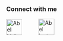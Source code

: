 <!-- ### Hi there 👋, I am Abel Blue Mitiku

I am a Computer Engineer that thrives on new knowledge and helping others. I'm enthusiastic about growing and gaining new skills on my Computer/Software Engineering journey. I value learning from others, genuine connections, and hearing about other people's passions and how I can possibly help. I also believe in getting things done but smiling, laughing, and even twirling along the way. -->

<!-- ![Abel's github stats](https://github-readme-stats.vercel.app/api?username=Abel-Blue&count_private=false&show_icons=true&theme=synthwave&hide_rank=false&include_all_commits=true)

[![Top Langs](https://github-readme-stats.vercel.app/api/top-langs/?username=Abel-Blue&layout=compact)](https://github.com/Abel-Blue/github-readme-stats)

![trophy](https://github-profile-trophy.vercel.app/?username=Abel-Blue) -->

### Connect with me

<a href="https://www.linkedin.com/in/abel-mitiku-2b95bb215/" target="_blank"><img src="https://img.icons8.com/color/344/linkedin.png" alt="Abel Linkedin" style="width:42px;height:42px;"></a> &nbsp; &nbsp; &nbsp; &nbsp; &nbsp;
<a href="https://medium.com/@Abel-Blue" target="_blank"><img src="https://img.icons8.com/color-glass/344/medium-logo.png" alt="Abel Instagram" style="width:43px;height:43px;"></a> &nbsp; &nbsp; &nbsp; &nbsp; &nbsp;
<br />
